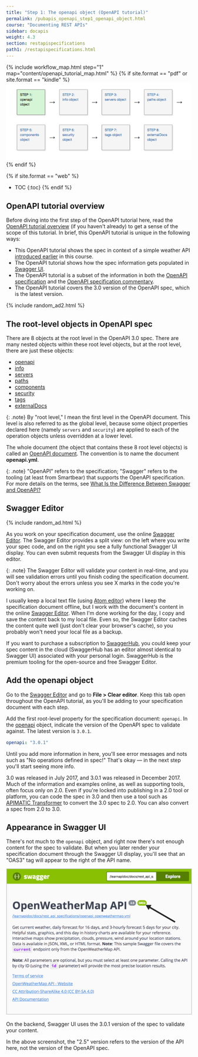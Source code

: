 ```yaml
---
title: "Step 1: The openapi object (OpenAPI tutorial)"
permalink: /pubapis_openapi_step1_openapi_object.html
course: "Documenting REST APIs"
sidebar: docapis
weight: 4.3
section: restapispecifications
path1: /restapispecifications.html
---
```


{% include workflow_map.html step="1" map="content/openapi_tutorial_map.html"  %}
{% if site.format == "pdf" or site.format == "kindle" %}
<img src="images/openapistep1.png"/>
{% endif %}

{% if site.format == "web" %}
* TOC
{:toc}
{% endif %}

## OpenAPI tutorial overview

Before diving into the first step of the OpenAPI tutorial here, read the [OpenAPI tutorial overview](pubapis_openapi_tutorial_overview.html) (if you haven't already) to get a sense of the scope of this tutorial. In brief, this OpenAPI tutorial is unique in the following ways:

* This OpenAPI tutorial shows the spec in context of a simple weather API [introduced earlier](docapis_scenario_for_using_weather_api.html) in this course.
* The OpenAPI tutorial shows how the spec information gets populated in [Swagger UI](https://github.com/swagger-api/swagger-ui).
* The OpenAPI tutorial is a subset of the information in both the [OpenAPI specification](https://github.com/OAI/OpenAPI-Specification) and the [OpenAPI specification commentary](https://swagger.io/docs/specification/about/).
* The OpenAPI tutorial covers the 3.0 version of the OpenAPI spec, which is the latest version.

{% include random_ad2.html %}

## The root-level objects in OpenAPI spec

There are 8 objects at the root level in the OpenAPI 3.0 spec. There are many nested objects within these root level objects, but at the root level, there are just these objects:

* [openapi](https://github.com/OAI/OpenAPI-Specification/blob/master/versions/3.0.1.md#oasObject  )
* [info](https://github.com/OAI/OpenAPI-Specification/blob/master/versions/3.0.1.md#infoObject)
* [servers](https://github.com/OAI/OpenAPI-Specification/blob/master/versions/3.0.1.md#serverObject)
* [paths](https://github.com/OAI/OpenAPI-Specification/blob/master/versions/3.0.1.md#pathsObject)
* [components](https://github.com/OAI/OpenAPI-Specification/blob/master/versions/3.0.1.md#componentsObject)
* [security](https://github.com/OAI/OpenAPI-Specification/blob/master/versions/3.0.1.md#securityRequirementObject)
* [tags](https://github.com/OAI/OpenAPI-Specification/blob/master/versions/3.0.1.md#tagObject)
* [externalDocs](https://github.com/OAI/OpenAPI-Specification/blob/master/versions/3.0.1.md#externalDocumentationObject)

{: .note}
By "root level," I mean the first level in the OpenAPI document. This level is also referred to as the global level, because some object properties declared here (namely `servers` and `security`) are applied to each of the operation objects unless overridden at a lower level.

The whole document (the object that contains these 8 root level objects) is called an [OpenAPI document](https://github.com/OAI/OpenAPI-Specification/blob/master/versions/3.0.1.md#oasDocument). The convention is to name the document **openapi.yml**.

{: .note}
"OpenAPI" refers to the specification; "Swagger" refers to the tooling (at least from Smartbear) that supports the OpenAPI specification. For more details on the terms, see [What Is the Difference Between Swagger and OpenAPI?](https://blog.smartbear.com/open-source/what-is-the-difference-between-swagger-and-openapi/)

## Swagger Editor

{% include random_ad.html %}

As you work on your specification document, use the online [Swagger Editor](https://swagger.io/swagger-editor/). The Swagger Editor provides a split view: on the left where you write your spec code, and on the right you see a fully functional Swagger UI display. You can even submit requests from the Swagger UI display in this editor.

{: .note}
The Swagger Editor will validate your content in real-time, and you will see validation errors until you finish coding the specification document. Don't worry about the errors unless you see X marks in the code you're working on.

I usually keep a local text file (using [Atom editor](https://atom.io/)) where I keep the specification document offline, but I work with the document's content in the online [Swagger Editor](https://swagger.io/swagger-editor/). When I'm done working for the day, I copy and save the content back to my local file. Even so, the Swagger Editor caches the content quite well (just don't clear your browser's cache), so you probably won't need your local file as a backup.

If you want to purchase a subscription to [SwaggerHub](pubapis_swaggerhub_smartbear.html), you could keep your spec content in the cloud (SwaggerHub has an editor almost identical to Swagger UI) associated with your personal login. SwaggerHub is the premium tooling for the open-source and free Swagger Editor.

## <i class="fa fa-user-circle"></i> Add the openapi object

Go to the [Swagger Editor](https://editor.swagger.io/) and go to **File > Clear editor**. Keep this tab open throughout the OpenAPI tutorial, as you'll be adding to your specification document with each step.

Add the first root-level property for the specification document: `openapi`. In the [openapi](https://github.com/OAI/OpenAPI-Specification/blob/master/versions/3.0.1.md#oasObject) object, indicate the version of the OpenAPI spec to validate against. The latest version is `3.0.1`.

```yaml
openapi: "3.0.1"
```

Until you add more information in here, you'll see error messages and nots such as "No operations defined in spec!" That's okay &mdash; in the next step you'll start seeing more info.

3.0 was released in July 2017, and 3.0.1 was released in December 2017. Much of the information and examples online, as well as supporting tools, often focus only on 2.0. Even if you're locked into publishing in a 2.0 tool or platform, you can code the spec in 3.0 and then use a tool such as [APIMATIC Transformer](https://apimatic.io/transformer) to convert the 3.0 spec to 2.0. You can also convert a spec from 2.0 to 3.0.

## Appearance in Swagger UI

There's not much to the `openapi` object, and right now there's not enough content for the spec to validate. But when you later render your specification document through the Swagger UI display, you'll see that an "OAS3" tag will appear to the right of the API name.

<a href="https://idratherbewriting.com/learnapidoc/assets/files/swagger/index.html" class="noExtIcon"><img src="images/openapitutorial_version.png" class="medium" style="border: 1px solid #dedede;"/></a>

On the backend, Swagger UI uses the 3.0.1 version of the spec to validate your content.

In the above screenshot, the "2.5" version refers to the version of the API here, not the version of the OpenAPI spec.
